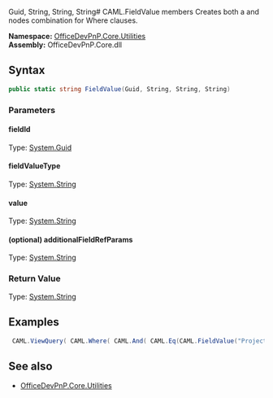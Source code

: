 Guid, String, String, String# CAML.FieldValue members
Creates both a <FieldRef> and <Value> nodes combination for Where clauses.  

**Namespace:** [OfficeDevPnP.Core.Utilities](OfficeDevPnP.Core.Utilities.md)  
**Assembly:** OfficeDevPnP.Core.dll  
## Syntax
```C#
public static string FieldValue(Guid, String, String, String)
```
### Parameters
#### fieldId
Type: [System.Guid](System.Guid.md) 
#### 
#### fieldValueType
Type: [System.String](System.String.md) 
#### 
#### value
Type: [System.String](System.String.md) 
#### 
#### (optional) additionalFieldRefParams
Type: [System.String](System.String.md) 
#### 
### Return Value
Type: [System.String](System.String.md)
## Examples
```C#
 CAML.ViewQuery( CAML.Where( CAML.And( CAML.Eq(CAML.FieldValue("Project", "Integer", "{0}")), CAML.Geq(CAML.FieldValue("StartDate","DateTime", CAML.Today())) ) ), CAML.OrderBy( new OrderByField("StartDate", false), new OrderByField("Title") ), rowLimit: 5 ); 
```
## See also
- [OfficeDevPnP.Core.Utilities](OfficeDevPnP.Core.Utilities.md)
